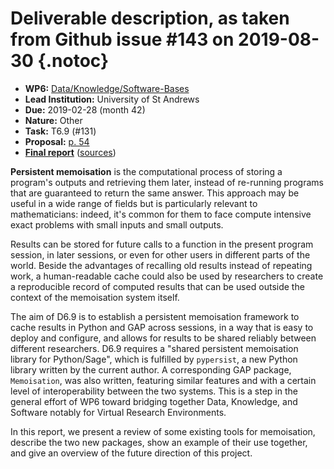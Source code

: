 # Deliverable description, as taken from Github issue #143 on 2019-08-30 {.notoc}

- **WP6:** [Data/Knowledge/Software-Bases](https://github.com/OpenDreamKit/OpenDreamKit/tree/master/WP6)
- **Lead Institution:** University of St Andrews
- **Due:** 2019-02-28 (month 42)
- **Nature:** Other
- **Task:**  T6.9 (#131)
- **Proposal:** [p. 54](https://github.com/OpenDreamKit/OpenDreamKit/raw/master/Proposal/proposal-www.pdf)
- **[Final report](https://github.com/OpenDreamKit/OpenDreamKit/raw/master/WP6/D6.9/report-final.pdf)** ([sources](https://github.com/OpenDreamKit/OpenDreamKit/raw/master/WP6/D6.9/))

**Persistent memoisation** is the computational process of storing a program's outputs and retrieving them later, instead of re-running programs that are guaranteed to return the same answer. This approach may be useful in a wide range of fields but is particularly relevant to mathematicians: indeed, it's common for them to face compute intensive exact problems with small inputs and small outputs.

Results can be stored for future calls to a function in the present program session, in later sessions, or even for other users in different parts of the world.  Beside the advantages of recalling old results instead of repeating work, a human-readable cache could also be used by researchers to create a reproducible record of computed results that can be used outside the context of the memoisation system itself.

The aim of D6.9 is to establish a persistent memoisation framework to cache results in Python and GAP across sessions, in a way that is easy to deploy and configure, and allows for results to be shared reliably between different researchers.  D6.9 requires a "shared persistent memoisation library for Python/Sage", which is fulfilled by `pypersist`, a new Python library written by the current author.  A corresponding GAP package, `Memoisation`, was also written, featuring similar features and with a certain level of interoperability between the two systems. This is a step in the general effort of WP6 toward bridging together Data, Knowledge, and Software notably for Virtual Research Environments.

In this report, we present a review of some existing tools for memoisation, describe the two new packages, show an example of their use together, and give an overview of the future direction of this project.
